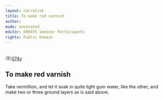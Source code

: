 ```yaml
---
layout: narrative
title: To make red varnish
author:
mode: annotated
editor: GR8975 Seminar Participants
rights: Public Domain
---
```


 <br/><a href="http://gallica.bnf.fr/ark:/12148/btv1b10500001g/f154.image"><img src="../assets/photo-icon.png" alt="folio images" style="display:inline-block; margin-bottom:-3px;">074v</a><br/> 
## To make red varnish

 
Take vermillion, and let it soak in quite light gum water, like the other, and make two or three ground layers as is said above.
 